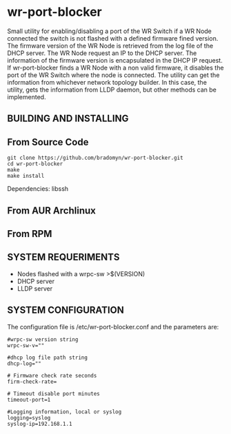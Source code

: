 wr-port-blocker
===============

Small utility for enabling/disabling a port of the WR Switch
if a WR Node connected the switch is not flashed with a defined 
firmware fined version. The firmware version of the WR Node
is retrieved from the log file of the DHCP server. The WR Node
request an IP to the DHCP server. The information of the firmware
version is encapsulated in the DHCP IP request.
If wr-port-blocker finds a WR Node with a non valid firmware,
it disables the port of the WR Switch where the node is connected.
The utility can get the information from whichever network topology
builder. In this case, the utility, gets the information from LLDP 
daemon, but other methods can be implemented.

BUILDING AND INSTALLING
-----------------------
## From Source Code

```
git clone https://github.com/bradomyn/wr-port-blocker.git
cd wr-port-blocker
make 
make install
```

Dependencies: libssh

## From AUR Archlinux

## From RPM 

SYSTEM REQUERIMENTS
-------------------
- Nodes flashed with a wrpc-sw >$(VERSION) 
- DHCP server 
- LLDP server 

SYSTEM CONFIGURATION
--------------------
The configuration file is /etc/wr-port-blocker.conf and the
parameters are:

```
#wrpc-sw version string
wrpc-sw-v=""

#dhcp log file path string
dhcp-log=""

# Firmware check rate seconds
firm-check-rate=

# Timeout disable port minutes
timeout-port=1

#Logging information, local or syslog
logging=syslog
syslog-ip=192.168.1.1
```

